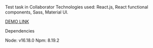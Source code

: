 Test task in Collaborator
Technologies used: React.js, React functional components, Sass, Material UI.

[DEMO LINK](https://oleksandr-ivanchenko.github.io/collaborator/)

Dependencies 

Node: v16.18.0
Npm: 8.19.2
